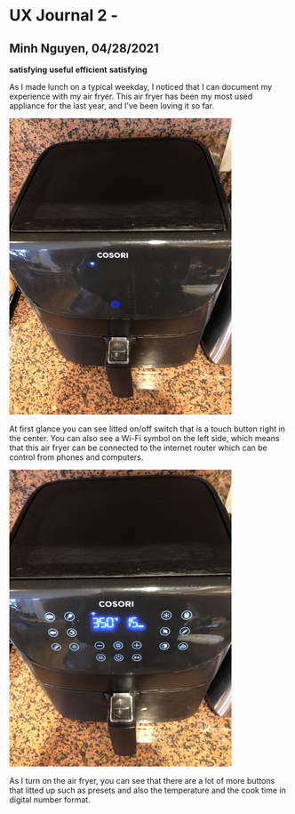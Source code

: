 # UX Journal 2 - 

## Minh Nguyen, 04/28/2021
**satisfying**
**useful**
**efficient**
**satisfying**

As I made lunch on a typical weekday, I noticed that I can document my experience with my air fryer. This air fryer has been my most used appliance for the last year, and I've been loving it so far. 


<img src="idle.jpg" alt="idle" width="400"/>

At first glance you can see litted on/off switch that is a touch button right in the center. You can also see a Wi-Fi symbol on the left side, which means that this
air fryer can be connected to the internet router which can be control from phones and computers.

<img src="on.jpg" alt="on" width="400"/>

As I turn on the air fryer, you can see that there are a lot of more buttons that litted up such as presets and also the temperature and the cook time in digital number format.



